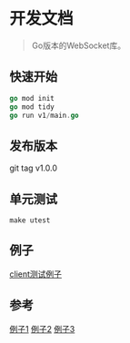 # 开发文档

> Go版本的WebSocket库。

## 快速开始

```go
go mod init 
go mod tidy
go run v1/main.go

```

## 发布版本

git tag v1.0.0

## 单元测试

```shell
make utest
```

## 例子

[client测试例子](../examples/v1-client/index.html)

## 参考

[例子1](https://segmentfault.com/a/1190000022034813)
[例子2](https://github.com/gobwas/ws)
[例子3](https://tonybai.com/2019/09/28/how-to-build-websockets-in-go/)
